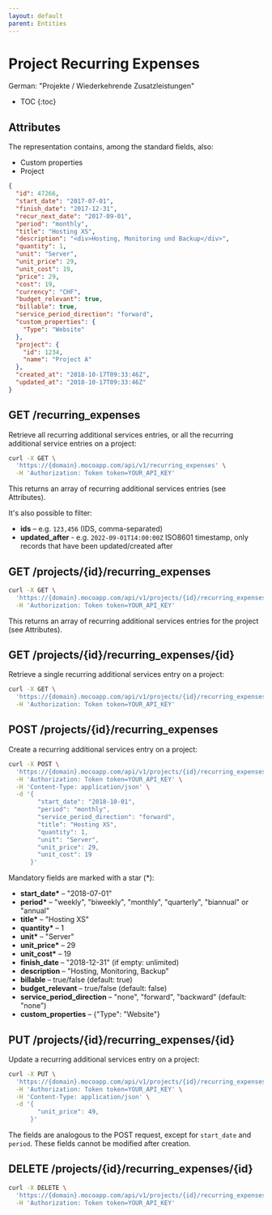 ```yaml
---
layout: default
parent: Entities
---
```


# Project Recurring Expenses

German: "Projekte / Wiederkehrende Zusatzleistungen"

- TOC
{:toc}

## Attributes

The representation contains, among the standard fields, also:

- Custom properties
- Project

```json
{
  "id": 47266,
  "start_date": "2017-07-01",
  "finish_date": "2017-12-31",
  "recur_next_date": "2017-09-01",
  "period": "monthly",
  "title": "Hosting XS",
  "description": "<div>Hosting, Monitoring und Backup</div>",
  "quantity": 1,
  "unit": "Server",
  "unit_price": 29,
  "unit_cost": 19,
  "price": 29,
  "cost": 19,
  "currency": "CHF",
  "budget_relevant": true,
  "billable": true,
  "service_period_direction": "forward",
  "custom_properties": {
    "Type": "Website"
  },
  "project": {
    "id": 1234,
    "name": "Project A"
  },
  "created_at": "2018-10-17T09:33:46Z",
  "updated_at": "2018-10-17T09:33:46Z"
}
```

## GET /recurring_expenses

Retrieve all recurring additional services entries, or all the recurring additional service entries on a project:

```bash
curl -X GET \
  'https://{domain}.mocoapp.com/api/v1/recurring_expenses' \
  -H 'Authorization: Token token=YOUR_API_KEY'
```

This returns an array of recurring additional services entries (see Attributes).

It's also possible to filter:

- **ids** – e.g. `123,456` (IDS, comma-separated)
- **updated_after** - e.g. `2022-09-01T14:00:00Z` ISO8601 timestamp, only records that have been updated/created after

## GET /projects/{id}/recurring_expenses

```bash
curl -X GET \
  'https://{domain}.mocoapp.com/api/v1/projects/{id}/recurring_expenses' \
  -H 'Authorization: Token token=YOUR_API_KEY'
```

This returns an array of recurring additional services entries for the project (see Attributes).

## GET /projects/{id}/recurring_expenses/{id}

Retrieve a single recurring additional services entry on a project:

```bash
curl -X GET \
  'https://{domain}.mocoapp.com/api/v1/projects/{id}/recurring_expenses/{id}' \
  -H 'Authorization: Token token=YOUR_API_KEY'
```

## POST /projects/{id}/recurring_expenses

Create a recurring additional services entry on a project:

```bash
curl -X POST \
  'https://{domain}.mocoapp.com/api/v1/projects/{id}/recurring_expenses' \
  -H 'Authorization: Token token=YOUR_API_KEY' \
  -H 'Content-Type: application/json' \
  -d '{
        "start_date": "2018-10-01",
        "period": "monthly",
        "service_period_direction": "forward",
        "title": "Hosting XS",
        "quantity": 1,
        "unit": "Server",
        "unit_price": 29,
        "unit_cost": 19
      }'
```

Mandatory fields are marked with a star (\*):

- **start_date\*** – "2018-07-01"
- **period\*** – "weekly", "biweekly", "monthly", "quarterly", "biannual" or "annual"
- **title\*** – "Hosting XS"
- **quantity\*** – 1
- **unit\*** – "Server"
- **unit_price\*** – 29
- **unit_cost\*** – 19
- **finish_date** – "2018-12-31" (if empty: unlimited)
- **description** – "Hosting, Monitoring, Backup"
- **billable** – true/false (default: true)
- **budget_relevant** – true/false (default: false)
- **service_period_direction** – "none", "forward", "backward" (default: "none")
- **custom_properties** – {"Type": "Website"}

## PUT /projects/{id}/recurring_expenses/{id}

Update a recurring additional services entry on a project:

```bash
curl -X PUT \
  'https://{domain}.mocoapp.com/api/v1/projects/{id}/recurring_expenses/{id}' \
  -H 'Authorization: Token token=YOUR_API_KEY' \
  -H 'Content-Type: application/json' \
  -d '{
        "unit_price": 49,
      }'
```

The fields are analogous to the POST request, except for `start_date` and `period`. These fields cannot be modified after creation.

## DELETE /projects/{id}/recurring_expenses/{id}

```bash
curl -X DELETE \
  'https://{domain}.mocoapp.com/api/v1/projects/{id}/recurring_expenses/{id}' \
  -H 'Authorization: Token token=YOUR_API_KEY'
```
